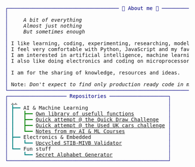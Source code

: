 <pre style="font-family:Menlo,'DejaVu Sans Mono',consolas,'Courier New',monospace"><span style="color: #000080; text-decoration-color: #000080">┌──────────────────────────────────── 🐙 About me 🐙 ────────────────────────────────────┐</span>          
<span style="color: #000080; text-decoration-color: #000080">│</span> <span style="font-style: italic"> </span>                                                                                      <span style="color: #000080; text-decoration-color: #000080">│</span>          
<span style="color: #000080; text-decoration-color: #000080">│</span> <span style="font-style: italic">    A bit of everything </span>                                                               <span style="color: #000080; text-decoration-color: #000080">│</span>          
<span style="color: #000080; text-decoration-color: #000080">│</span> <span style="font-style: italic">    Almost just nothing</span>                                                                <span style="color: #000080; text-decoration-color: #000080">│</span>          
<span style="color: #000080; text-decoration-color: #000080">│</span> <span style="font-style: italic">    But sometimes enough</span>                                                               <span style="color: #000080; text-decoration-color: #000080">│</span>          
<span style="color: #000080; text-decoration-color: #000080">│</span>                                                                                        <span style="color: #000080; text-decoration-color: #000080">│</span>          
<span style="color: #000080; text-decoration-color: #000080">│</span> I like learning, coding, experimenting, researching, modelling.                        <span style="color: #000080; text-decoration-color: #000080">│</span>          
<span style="color: #000080; text-decoration-color: #000080">│</span> I feel very comfortable with Python, JavaScript and my favourite C++ and C.            <span style="color: #000080; text-decoration-color: #000080">│</span>          
<span style="color: #000080; text-decoration-color: #000080">│</span> I am interested in artificial intelligence, machine learning and process modelling.    <span style="color: #000080; text-decoration-color: #000080">│</span>          
<span style="color: #000080; text-decoration-color: #000080">│</span> I also like doing electronics and coding on microprocessors.                           <span style="color: #000080; text-decoration-color: #000080">│</span>          
<span style="color: #000080; text-decoration-color: #000080">│</span>                                                                                        <span style="color: #000080; text-decoration-color: #000080">│</span>          
<span style="color: #000080; text-decoration-color: #000080">│</span> I am for the sharing of knowledge, resources and ideas.                                <span style="color: #000080; text-decoration-color: #000080">│</span>          
<span style="color: #000080; text-decoration-color: #000080">│</span>                                                                                        <span style="color: #000080; text-decoration-color: #000080">│</span>          
<span style="color: #000080; text-decoration-color: #000080">│</span> Note: <span style="font-style: italic">Don't expect to find only production ready code in my repo, mainly the opposite.</span> <span style="color: #000080; text-decoration-color: #000080">│</span>          
<span style="color: #000080; text-decoration-color: #000080">└────────────────────────────────────────────────────────────────────────────────────────┘</span>          
<span style="color: #000080; text-decoration-color: #000080">┌─────────────────── Repositories ───────────────────┐</span>                                              
<span style="color: #000080; text-decoration-color: #000080">│</span> <a href="https://github.com/bortch">..</a>                                                 <span style="color: #000080; text-decoration-color: #000080">│</span>                                              
<span style="color: #000080; text-decoration-color: #000080">│</span> <span style="color: #008080; text-decoration-color: #008080">┣━━ </span>AI &amp; Machine Learning                          <span style="color: #000080; text-decoration-color: #000080">│</span>                                              
<span style="color: #000080; text-decoration-color: #000080">│</span> <span style="color: #008080; text-decoration-color: #008080">┃   </span><span style="color: #008000; text-decoration-color: #008000">┣━━ </span><a href="https://github.com/bortch/bs_lib">Own library of usefull functions</a>           <span style="color: #000080; text-decoration-color: #000080">│</span>                                              
<span style="color: #000080; text-decoration-color: #000080">│</span> <span style="color: #008080; text-decoration-color: #008080">┃   </span><span style="color: #008000; text-decoration-color: #008000">┣━━ </span><a href="https://github.com/bortch/quickdraw">Quick attempt @ the Quick Draw Challenge</a>   <span style="color: #000080; text-decoration-color: #000080">│</span>                                              
<span style="color: #000080; text-decoration-color: #000080">│</span> <span style="color: #008080; text-decoration-color: #008080">┃   </span><span style="color: #008000; text-decoration-color: #008000">┣━━ </span><a href="https://github.com/bortch/second_hand_UK_car_challenge">Quick attempt @ the Used UK cars challenge</a> <span style="color: #000080; text-decoration-color: #000080">│</span>                                              
<span style="color: #000080; text-decoration-color: #000080">│</span> <span style="color: #008080; text-decoration-color: #008080">┃   </span><span style="color: #008000; text-decoration-color: #008000">┗━━ </span><a href="https://github.com/bortch/Learning_Machine_Learning">Notes from my AI &amp; ML Courses</a>              <span style="color: #000080; text-decoration-color: #000080">│</span>                                              
<span style="color: #000080; text-decoration-color: #000080">│</span> <span style="color: #008080; text-decoration-color: #008080">┣━━ </span>Electronics &amp; Embedded                         <span style="color: #000080; text-decoration-color: #000080">│</span>                                              
<span style="color: #000080; text-decoration-color: #000080">│</span> <span style="color: #008080; text-decoration-color: #008080">┃   ┗━━ </span><a href="https://bortch.github.io/Upcycled-STIB-Validator/">Upcycled STIB-MIVB Validator</a>               <span style="color: #000080; text-decoration-color: #000080">│</span>                                              
<span style="color: #000080; text-decoration-color: #000080">│</span> <span style="color: #008080; text-decoration-color: #008080">┗━━ </span>Fun stuff                                      <span style="color: #000080; text-decoration-color: #000080">│</span>                                              
<span style="color: #000080; text-decoration-color: #000080">│</span> <span style="color: #008080; text-decoration-color: #008080">    ┗━━ </span><a href="https://github.com/bortch/secret_alphabet">Secret Alphabet Generator</a>                  <span style="color: #000080; text-decoration-color: #000080">│</span>                                              
<span style="color: #000080; text-decoration-color: #000080">└────────────────────────────────────────────────────┘</span>                                              
</pre>
